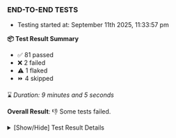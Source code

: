 ### END-TO-END TESTS

- Testing started at: September 11th 2025, 11:33:57 pm

**📦 Test Result Summary**

- ✅ 81 passed
- ❌ 2 failed
- ⚠️ 1 flaked
- ⏩ 4 skipped

⌛ _Duration: 9 minutes and 5 seconds_

**Overall Result**: 👎 Some tests failed.



<details>
    <summary>[Show/Hide] Test Result Details</summary>
    <div markdown="1">

| Test | Browser | Test Case | Tags | Result |
| :---: | :---: | :--- | :---: | :---: |
| 1 | chromium-meshery-provider | Add a cluster connection by uploading kubeconfig file |  | ❌ |
| 2 | chromium-meshery-provider | Transition to disconnected state and then back to connected state |  | ➖ |
| 3 | chromium-meshery-provider | Transition to ignored state and then back to connected state |  | ➖ |
| 4 | chromium-meshery-provider | Transition to not found state and then back to connected state |  | ➖ |
| 5 | chromium-meshery-provider | Delete Kubernetes cluster connections |  | ➖ |
| 6 | chromium-meshery-provider | deploys a published design to a connected cluster |  | ❌ |
| 7 | chromium-local-provider | displays published design card correctly |  | ⚠️ |

</div>
</details>


<!-- To see the full report, please visit our CI/CD pipeline with reporter. -->